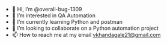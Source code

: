 - 👋 Hi, I’m @overall-bug-1309
- 👀 I’m interested in QA Automation
- 🌱 I’m currently learning Python and postman
- 💞️ I’m looking to collaborate on a Python automation project
- 📫 How to reach me at my email vkhandagale21@gmail.com

<!---
overall-bug-1309/overall-bug-1309 is a ✨ special ✨ repository because its `README.md` (this file) appears on your GitHub profile.
You can click the Preview link to take a look at your changes.
--->
